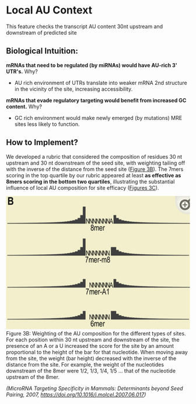 # Local AU Context

This feature checks the transcript AU content 30nt upstream and downstream of predicted site

## Biological Intuition:

**mRNAs that need to be regulated (by miRNAs) would have AU-rich 3' UTR's.**
Why?
- AU rich environment of UTRs translate into weaker mRNA 2nd structure in the vicinity of the site, increasing accessibility.

**mRNAs that evade regulatory targeting would benefit from increased GC content.**
Why?
- GC rich environment would make newly emerged (by mutations) MRE sites less likely to function.

## How to Implement?

We developed a rubric that considered the composition of residues 30 nt upstream and 30 nt downstream of the seed site, with weighting tailing off with the inverse of the distance from the seed site ([Figure 3B](https://www.ncbi.nlm.nih.gov/pmc/articles/PMC3800283/figure/F3/)). The 7mers scoring in the top quartile by our rubric appeared at least **as effective as 8mers scoring in the bottom two quartiles**, illustrating the substantial influence of local AU composition for site efficacy ([Figures 3C](https://www.ncbi.nlm.nih.gov/pmc/articles/PMC3800283/figure/F3/)).

![](../images/au_content.png)
Figure 3B: Weighting of the AU composition for the different types of sites. For each position within 30 nt upstream and downstream of the site, the presence of an A or a U increased the score for the site by an amount proportional to the height of the bar for that nucleotide. When moving away from the site, the weight (bar height) decreased with the inverse of the distance from the site. For example, the weight of the nucleotides downstream of the 8mer were 1/2, 1/3, 1/4, 1/5 … that of the nucleotide upstream of the 8mer.

*(MicroRNA Targeting Specificity in Mammals: Determinants beyond Seed Pairing, 2007, https://doi.org/10.1016/j.molcel.2007.06.017)*
